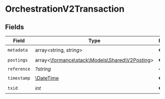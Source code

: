 # OrchestrationV2Transaction


## Fields

| Field                                                                              | Type                                                                               | Required                                                                           | Description                                                                        | Example                                                                            |
| ---------------------------------------------------------------------------------- | ---------------------------------------------------------------------------------- | ---------------------------------------------------------------------------------- | ---------------------------------------------------------------------------------- | ---------------------------------------------------------------------------------- |
| `metadata`                                                                         | array<string, *string*>                                                            | :heavy_check_mark:                                                                 | N/A                                                                                | {"admin":"true"}                                                                   |
| `postings`                                                                         | array<[\formance\stack\Models\Shared\V2Posting](../../Models/Shared/V2Posting.md)> | :heavy_check_mark:                                                                 | N/A                                                                                |                                                                                    |
| `reference`                                                                        | *?string*                                                                          | :heavy_minus_sign:                                                                 | N/A                                                                                | ref:001                                                                            |
| `timestamp`                                                                        | [\DateTime](https://www.php.net/manual/en/class.datetime.php)                      | :heavy_check_mark:                                                                 | N/A                                                                                |                                                                                    |
| `txid`                                                                             | *int*                                                                              | :heavy_check_mark:                                                                 | N/A                                                                                |                                                                                    |